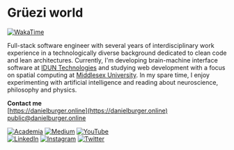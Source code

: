 # Grüezi world

[![WakaTime](https://wakatime.com/badge/user/4ffe7ebe-8b8e-4af2-a5f8-d3cd028f3726.svg)](https://wakatime.com/@danburonline)</br>

Full-stack software engineer with several years of interdisciplinary work experience in a technologically diverse background dedicated to clean code and lean architectures. Currently, I'm developing brain-machine interface software at [IDUN Technologies](https://iduntechnologies.ch) and studying web development with a focus on spatial computing at [Middlesex University](https://www.mdx.ac.uk). In my spare time, I enjoy experimenting with artificial intelligence and reading about neuroscience, philosophy and physics.

**Contact me**</br>
[https://danielburger.online](https://danielburger.online) </br>
[public@danielburger.online](mailto:public@danielburger.online)

[![Academia](https://img.shields.io/badge/Academia-0c3bc9?style=for-the-badge&logo=academia&logoColor=white)](https://mdx.academia.edu/danburonline)
[![Medium](https://img.shields.io/badge/Medium-12100E?style=for-the-badge&logo=medium&logoColor=white)](https://medium.com/@danburonline)
[![YouTube](https://img.shields.io/badge/YouTube-FF0000?style=for-the-badge&logo=youtube&logoColor=white)](https://www.youtube.com/c/DanielBurgerOnline)
</br>
[![LinkedIn](https://img.shields.io/badge/LinkedIn-0077B5?style=for-the-badge&logo=linkedin&logoColor=white)](https://linkedin.com/in/danburonline)
[![Instagram](https://img.shields.io/badge/Instagram-E4405F?style=for-the-badge&logo=instagram&logoColor=white)](https://www.instagram.com/danburonline)
[![Twitter](https://img.shields.io/badge/Twitter-1DA1F2?style=for-the-badge&logo=twitter&logoColor=white)](https://twitter.com/danburonline)
